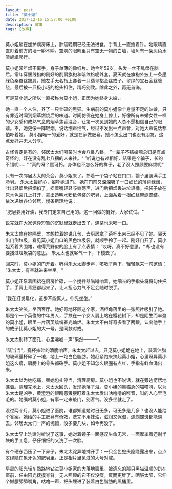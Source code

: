 ```yaml
---
layout: post
title: "莫小姐"
date: 2017-12-16 15:57:00 +0100
description: 故事
tags: [故事]
---
```

莫小姐躺在加护病房床上，肺癌晚期已经无法进食，手背上一直插着针。她眼睛直直盯着前方的墙一瞬不瞬。空洞的眼睛里只有空无一物的白墙，墙角有一条灰色水渍蜿蜒爬行。

莫小姐常年烟不离手，身子单薄的像纸片。她今年52岁，头发一丝不乱盘在脑后。常年穿腰线掐的刚好的削肩旗袍和暗纹格呢外套，夏天就在旗袍外披上一条墨绿色桑蚕丝披肩。她左手无名指上套着一只翡翠掐金丝戒子。翠绿的宝石金丝缠绕，最后被一只极小巧的蛇头扣住，精巧别致。除此之外，再无首饰。  

可是莫小姐之所以一直被称为莫小姐，正因为她终身未婚，。

她一直一个人住，养了一只壮硕的黑猫。生病前的莫小姐像个身量不足的姑娘，只有靠近时闻到烟草燃烧后的味道。时间仿佛在她身上停止，好像所有未婚女性一样的少女感和成熟气息的烟草焦香混合，让第一次见到她的人总不愿相信自己的眼睛。不，她更像一阵轻烟。说话细声细气，经过不发出一点声音，对她大声说话都怕吓着她。 莫小姐唯一的爱好，就是在家做肥皂，她不怎么出门也没有朋友，这点爱好并无人分享。

古怪肯定是有的，邻居太太们喝茶时也会八卦八卦，
”一辈子不结婚嘛总归是有点奇怪的。好在没有乱七八糟的人来往。“ ”听说也有过相好，结果是个骗子，长的不错呢……“ ”真的呀？蛮可怜。身体也不怎么好的样子，老了没人照顾要麻烦呢“

只有一次邻居太太的茶会，莫小姐来了。拎着一个袋子站在门口，袋子里装满手工冷皂。 朱太太最好心，招呼她进门。 她在门前又深深吸了一口细长的薄荷绿烟，吐出轻烟后把烟掐了，捂着嘴轻轻咳嗽两声，进门后把烟丢进垃圾桶。把袋子放在原木色茶几上打开，拿出透明水粉纸包装的肥皂，上面系着一根红丝带蝴蝶结。 依次递给各位邻居，慢条斯理地说：

”肥皂要用好油，我专门定来自己用的。这一回做的挺好，大家试试。“

说完就在大家诧异短暂的沉默里就走出去了，连茶也未喝一口。

朱太太住在她隔壁，本想拉着她说几句，去厨房拿了茶杯出来已经不见了她。隔天出门倒垃圾，看见莫小姐门口的黑色垃圾袋，就顺手拎了一起。刚好门开了，莫小姐系着大围裙，难得荒野似的脸上有了点表情： ”哎呀，真不好意思。“
却也没有要接过垃圾袋的意思。 朱太太也就客气一下，下楼去了。

回来时，莫小姐的门开着。听得朱太太脚步声，咳嗽了两下，轻轻飘来一句邀请： ”朱太太，有空就进来坐坐。“

莫小姐正系着围裙在厨房忙碌，一个搅拌器嗡嗡响着，她细长的手指头将将勾住把手，手背上青筋都起来了。让人担心力气不足会随时脱手。

“我在打发皂化，这步不能离人。你先坐坐。”

朱太太笑笑，坐回客厅。她好奇地环顾这个家，酒柜角落里的一张照片吸引了她。那是个一个英俊的中年男人，手扶在一个女人肩上站在樱花树下，却是陌生而丰盈的莫小姐，眼里一片落英缤纷春光灿烂。朱太太不由好奇多看了两眼，认出他手上的戒子比莫小姐的大一号，是同款对戒。

朱太太别转了面孔，心里唏嘘一声“果然———”。

“咣当当”，瓷杯摔碎的清脆响声。朱太太赶过去，只见莫小姐跪在地上，装着油脂的玻璃量杯碎了一地，地上一坨白色脂肪。她赶紧跑来扶起莫小姐，心里讶异莫小姐这么瘦，肩膀上的骨头都硌手。莫小姐不知怎么眼圈有点红，手指有鲜血涌出来。

朱太太以为她吃痛，替她包扎停当，清理厨房。莫小姐也不说话，就在旁边愣愣地瞧着。清理完地上，朱太太回头，发现她落了泪。莫小姐的黑猫急的喵喵叫，以为朱太太是凶手，黄澄澄的眼睛恶狠狠盯着朱太太发出咕噜噜的喉音，叫的人心里毛毛的。她嘱咐莫小姐，有事一定来敲门，别客气。没多坐就走了。

没过两个月，莫小姐进了医院，谁都知道她时日无多，可无多是几多？也没人能给个答案。她给的手工肥皂有奇效，洗完不用抹油，滋润又保湿，连蝴蝶斑都能淡去。邻居太太们一声的惋惜，没多要几块，如今再没了。

朱太太早上洗漱时听说了这事，她对着镜子一面感叹生命无常，一面摩挲着还剩半块的手工皂，仔仔细细的又洗了一次脸。

有个硬东西压了一下鼻子，朱太太诧异地摊开手：一只金色蛇头隐隐露出来，点点翠绿隐在象牙色的肥皂里。正是相片里见过的大号对戒。

早晨的阳光轻车熟路地钻进莫小姐家的大落地窗里，被遗忘的那只黑猫温顺的趴在窗前，任由阳光抚摸脊背。无人照顾的它不仅没瘦，反而更胖了。晒够太阳，它伸个懒腰舔舔嘴角，咕噜一声，把头埋进了装着白色脂肪的黑桶里。
